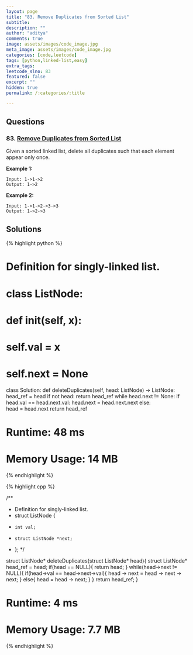 ```yaml
---
layout: page
title: "83. Remove Duplicates from Sorted List"
subtitle: 
description: ""
author: "aditya"
comments: true
image: assets/images/code_image.jpg
meta_image: assets/images/code_image.jpg
categories: [code,leetcode]
tags: [python,linked-list,easy]
extra_tags: 
leetcode_slno: 83
featured: false
excerpt: ""
hidden: true
permalink: /:categories/:title

---
```


## Questions

### 83. [Remove Duplicates from Sorted List](https://leetcode.com/problems/remove-duplicates-from-sorted-list/)

Given a sorted linked list, delete all duplicates such that each element appear only once.

**Example 1:**

```
Input: 1->1->2
Output: 1->2
```

**Example 2:**

```
Input: 1->1->2->3->3
Output: 1->2->3
```

## Solutions

{% highlight python %}

# Definition for singly-linked list.
# class ListNode:
#     def __init__(self, x):
#         self.val = x
#         self.next = None

class Solution:
    def deleteDuplicates(self, head: ListNode) -> ListNode:
        head_ref = head
        if not head:
            return head_ref
        while head.next != None:
            if head.val == head.next.val:
                head.next = head.next.next
            else:  
                head = head.next
        return head_ref

# Runtime: 48 ms
# Memory Usage: 14 MB

{% endhighlight %}

{% highlight cpp %}

/**
 * Definition for singly-linked list.
 * struct ListNode {
 *     int val;
 *     struct ListNode *next;
 * };
 */


struct ListNode* deleteDuplicates(struct ListNode* head){
    struct ListNode* head_ref = head;
    if(head == NULL){
        return head;
    }
    while(head->next != NULL){
        if(head->val == head->next->val){
            head -> next = head -> next -> next;
        }
        else{
            head = head -> next;
        }
    }
    return head_ref;
}

# Runtime: 4 ms
# Memory Usage: 7.7 MB

{% endhighlight %}